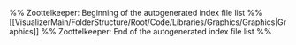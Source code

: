 %% Zoottelkeeper: Beginning of the autogenerated index file list  %%
 [[VisualizerMain/FolderStructure/Root/Code/Libraries/Graphics/Graphics|Graphics]]
%% Zoottelkeeper: End of the autogenerated index file list  %%
